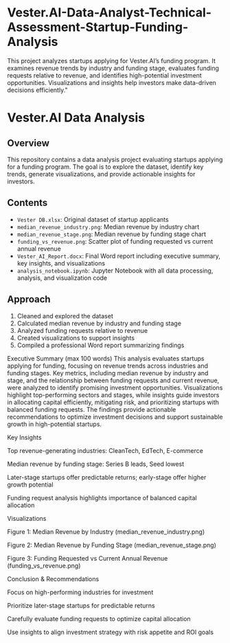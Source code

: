 # Vester.AI-Data-Analyst-Technical-Assessment-Startup-Funding-Analysis
This project analyzes startups applying for Vester.AI’s funding program. It examines revenue trends by industry and funding stage, evaluates funding requests relative to revenue, and identifies high-potential investment opportunities. Visualizations and insights help investors make data-driven decisions efficiently."
# Vester.AI Data Analysis

## Overview
This repository contains a data analysis project evaluating startups applying for a funding program. The goal is to explore the dataset, identify key trends, generate visualizations, and provide actionable insights for investors.

## Contents
- `Vester DB.xlsx`: Original dataset of startup applicants
- `median_revenue_industry.png`: Median revenue by industry chart
- `median_revenue_stage.png`: Median revenue by funding stage chart
- `funding_vs_revenue.png`: Scatter plot of funding requested vs current annual revenue
- `Vester_AI_Report.docx`: Final Word report including executive summary, key insights, and visualizations
- `analysis_notebook.ipynb`: Jupyter Notebook with all data processing, analysis, and visualization code

## Approach
1. Cleaned and explored the dataset
2. Calculated median revenue by industry and funding stage
3. Analyzed funding requests relative to revenue
4. Created visualizations to support insights
5. Compiled a professional Word report summarizing findings

Executive Summary (max 100 words)
This analysis evaluates startups applying for funding, focusing on revenue trends across industries and funding stages. Key metrics, including median revenue by industry and stage, and the relationship between funding requests and current revenue, were analyzed to identify promising investment opportunities. Visualizations highlight top-performing sectors and stages, while insights guide investors in allocating capital efficiently, mitigating risk, and prioritizing startups with balanced funding requests. The findings provide actionable recommendations to optimize investment decisions and support sustainable growth in high-potential startups.

Key Insights

Top revenue-generating industries: CleanTech, EdTech, E-commerce

Median revenue by funding stage: Series B leads, Seed lowest

Later-stage startups offer predictable returns; early-stage offer higher growth potential

Funding request analysis highlights importance of balanced capital allocation

Visualizations

Figure 1: Median Revenue by Industry (median_revenue_industry.png)

Figure 2: Median Revenue by Funding Stage (median_revenue_stage.png)

Figure 3: Funding Requested vs Current Annual Revenue (funding_vs_revenue.png)

Conclusion & Recommendations

Focus on high-performing industries for investment

Prioritize later-stage startups for predictable returns

Carefully evaluate funding requests to optimize capital allocation

Use insights to align investment strategy with risk appetite and ROI goals

